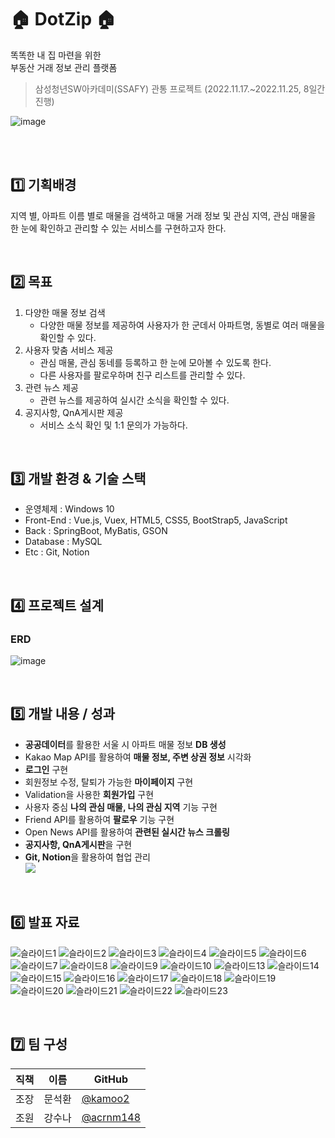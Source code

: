 # 🏠 DotZip 🏠
똑똑한 내 집 마련을 위한<br>
부동산 거래 정보 관리 플랫폼

> 삼성청년SW아카데미(SSAFY) 관통 프로젝트 (2022.11.17.~2022.11.25, 8일간 진행)

![image](https://user-images.githubusercontent.com/67724306/206823394-697192d9-9ed4-47f7-959d-ac7037837258.png)


<br><br>

<h2> 1️⃣ 기획배경 </h2>

지역 별, 아파트 이름 별로 매물을 검색하고 매물 거래 정보 및 관심 지역, 관심 매물을 <br>
한 눈에 확인하고 관리할 수 있는 서비스를 구현하고자 한다.

<br>

## 2️⃣ 목표

1. 다양한 매물 정보 검색
    - 다양한 매물 정보를 제공하여 사용자가 한 군데서 아파트명, 동별로 여러 매물을 확인할 수 있다.
2. 사용자 맞춤 서비스 제공 
    - 관심 매물, 관심 동네를 등록하고 한 눈에 모아볼 수 있도록 한다.
    - 다른 사용자를 팔로우하며 친구 리스트를 관리할 수 있다.
3. 관련 뉴스 제공
    - 관련 뉴스를 제공하여 실시간 소식을 확인할 수 있다.
4. 공지사항, QnA게시판 제공
    - 서비스 소식 확인 및 1:1 문의가 가능하다.
<br>

## 3️⃣ 개발 환경 & 기술 스택
  - 운영체제 : Windows 10
  - Front-End : Vue.js, Vuex, HTML5, CSS5, BootStrap5, JavaScript
  - Back : SpringBoot, MyBatis, GSON
  - Database : MySQL
  - Etc : Git, Notion
<br>

## 4️⃣ 프로젝트 설계
<!--
### Client (Vue)
```

    
```

### Server (SpringBoot)

```


```
-->
### ERD
![image](https://user-images.githubusercontent.com/67724306/206823236-e64ef1b1-2161-4079-97da-960772f9a2b1.png)


<br>

## 5️⃣ 개발 내용 / 성과

- **공공데이터**를 활용한 서울 시 아파트 매물 정보 **DB 생성**
- Kakao Map API를 활용하여 **매물 정보, 주변 상권 정보** 시각화
- **로그인** 구현
- 회원정보 수정, 탈퇴가 가능한 **마이페이지** 구현
- Validation을 사용한 **회원가입** 구현
- 사용자 중심 **나의 관심 매물, 나의 관심 지역** 기능 구현
- Friend API를 활용하여 **팔로우** 기능 구현
- Open News API를 활용하여 **관련된 실시간 뉴스 크롤링**
- **공지사항, QnA게시판**을 구현
- **Git, Notion**을 활용하여 협업 관리   
    <a href="https://www.notion.so/sunakang/f71e5251ea8a4a2fa1d4df165b0b7494" target="_blank">
        <img src="https://img.shields.io/badge/DotZip 개발 과정-gray?style=square&logo=notion&logoColor=white">
    </a>
  
<br>

## 6️⃣ 발표 자료 
![슬라이드1](https://user-images.githubusercontent.com/67724306/206826232-7015a55a-f544-4dfd-8cbf-28692f5ffa7f.PNG)
![슬라이드2](https://user-images.githubusercontent.com/67724306/206826234-96c30de4-6307-4162-8f7a-b69234a82cde.PNG)
![슬라이드3](https://user-images.githubusercontent.com/67724306/206826236-cc671d38-7726-4bbb-a2b1-722dc365b12e.PNG)
![슬라이드4](https://user-images.githubusercontent.com/67724306/206826238-5e3307d8-74a5-4344-8af0-041799dbdd93.PNG)
![슬라이드5](https://user-images.githubusercontent.com/67724306/206826301-9ab6a043-fe11-4650-b82c-6bf5ca578eae.PNG)
![슬라이드6](https://user-images.githubusercontent.com/67724306/206826243-471016a6-8842-4d7b-9dac-da94716ab8d7.PNG)
![슬라이드7](https://user-images.githubusercontent.com/67724306/206826245-35fbb9bd-7cdd-4946-b62a-402c762dd7a0.PNG)
![슬라이드8](https://user-images.githubusercontent.com/67724306/206826246-7d48f462-fc05-4e1f-a04c-4712dce3563e.PNG)
![슬라이드9](https://user-images.githubusercontent.com/67724306/206826248-7687b62b-5ed3-4a9b-a414-62e1d5744c2b.PNG)
![슬라이드10](https://user-images.githubusercontent.com/67724306/206826252-e857fc5b-5afd-49fb-a698-dd3ca0690b5f.PNG)
![슬라이드13](https://user-images.githubusercontent.com/67724306/206826259-08447e78-dd94-4f01-8cf5-acb33e433a54.PNG)
![슬라이드14](https://user-images.githubusercontent.com/67724306/206826261-91fafb18-245d-47f2-a022-527bb19d6ae9.PNG)
![슬라이드15](https://user-images.githubusercontent.com/67724306/206826264-4fb3a633-b9a9-4a4e-914d-842aa9ff29e2.PNG)
![슬라이드16](https://user-images.githubusercontent.com/67724306/206826266-1392bb15-8c39-45f6-bb22-85d0815b62b9.PNG)
![슬라이드17](https://user-images.githubusercontent.com/67724306/206826269-4fdd16d6-1c98-462e-911c-f9ab3a5ccc7e.PNG)
![슬라이드18](https://user-images.githubusercontent.com/67724306/206826270-735333b9-c4c0-465d-9eef-a0729bc825c2.PNG)
![슬라이드19](https://user-images.githubusercontent.com/67724306/206826272-74948ed4-4f60-443a-9a17-d5e0a750887a.PNG)
![슬라이드20](https://user-images.githubusercontent.com/67724306/206826275-ae2ca076-aa14-40c0-a742-4b4d7b4997af.PNG)
![슬라이드21](https://user-images.githubusercontent.com/67724306/206826277-2503cf17-f103-4eb1-80aa-c5398dab6b26.PNG)
![슬라이드22](https://user-images.githubusercontent.com/67724306/206826998-c7d6ead7-8ca1-4506-8230-51dbdcbed01b.PNG)
![슬라이드23](https://user-images.githubusercontent.com/67724306/206826284-3343a74e-26e8-4d3a-882b-8f39beea5f14.PNG)




<br>

## 7️⃣ 팀 구성
|직책|이름|GitHub|
|---|---|---|
|조장|문석환|[@kamoo2](https://github.com/kamoo2)|
|조원|강수나|[@acrnm148](https://github.com/acrnm148)|
